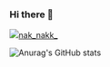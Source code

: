 ### Hi there 👋



<a href="https://www.instagram.com/nak_nakk_/" target="_blank"><img src="https://img.shields.io/badge/Instagram-#E4405F?style=plastic&logo=appveyor&logoColor=#F52D22"/>nak_nakk_</a>



![Anurag's GitHub stats](https://github-readme-stats.vercel.app/api?username=asIwishAsIdream&show_icons=true&theme=radical)

























<!--
**asIwishAsIdream/asIwishAsIdream** is a ✨ _special_ ✨ repository because its `README.md` (this file) appears on your GitHub profile.

Here are some ideas to get you started:

- 🔭 I’m currently working on ...
- 🌱 I’m currently learning ...
- 👯 I’m looking to collaborate on ...
- 🤔 I’m looking for help with ...
- 💬 Ask me about ...
- 📫 How to reach me: ...
- 😄 Pronouns: ...
- ⚡ Fun fact: ...
-->
